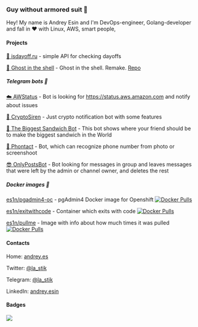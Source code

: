 ### Guy without armored suit 👋

Hey! My name is Andrey Esin and I'm DevOps-engineer, Golang-developer and fall in :heart: with Linux, AWS, smart people, 

#### Projects
[📅 isdayoff.ru](https://isdayoff.ru) - simple API for checking dayoffs

[👻 Ghost in the shell](https://in.theshell.xyz) - Ghost in the shell. Remake. [Repo](https://github.com/esin/intheshell)

##### Telegram bots :robot:
[☁️  AWStatus](https://t.me/Awstatus_bot) - Bot is looking for https://status.aws.amazon.com and notify about issues

[📢 CryptoSiren](https://t.me/cryptosiren_bot) - Just crypto notification bot with some features

[🥪 The Biggest Sandwich Bot](https://t.me/TheBiggestSandwichBot) - This bot shows where your friend should be to make the biggest sandwich in the World

[📸 Phontact](https://t.me/phontactbot) - Bot, which can recognize phone number from photo or screenshoot

[😎 OnlyPostsBot](https://t.me/onlyposts_bot) - Bot looking for messages in group and leaves messages that were left by the admin or channel owner, and deletes the rest

##### Docker images 🐳
[es1n/pgadmin4-oc](https://hub.docker.com/repository/docker/es1n/pgadmin4-oc) - pgAdmin4 Docker image for Openshift [![Docker Pulls](https://img.shields.io/docker/pulls/es1n/pgadmin4-oc.svg)](https://img.shields.io/docker/pulls/es1n/pgadmin4-oc.svg)

[es1n/exitwithcode](https://hub.docker.com/repository/docker/es1n/exitwithcode) - Container which exits with code [![Docker Pulls](https://img.shields.io/docker/pulls/es1n/exitwithcode)](https://img.shields.io/docker/pulls/es1n/exitwithcode.svg)

[es1n/pullme](https://hub.docker.com/repository/docker/es1n/pullme) - Image with info about how much times it was pulled [![Docker Pulls](https://img.shields.io/docker/pulls/es1n/pullme.svg)](https://img.shields.io/docker/pulls/es1n/pullme.svg)

#### Contacts

Home: [andrey.es](https://andrey.es)

Twitter: [@la_stik](https://twitter.com/la_stik)

Telegram: [@la_stik](https://t.me/la_stik)

LinkedIn: [andrey.esin](https://linkedin.com/in/andrey.esin)

#### Badges

![](https://komarev.com/ghpvc/?username=esin)
